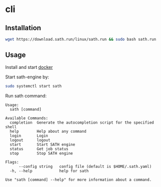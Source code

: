 # cli

## Installation

```bash
wget https://download.sath.run/linux/sath.run && sudo bash sath.run
```

## Usage

Install and start [docker](https://docs.docker.com/engine/install/)

Start sath-engine by:

```bash
sudo systemctl start sath
```

Run sath command:

```text
Usage:
  sath [command]

Available Commands:
  completion  Generate the autocompletion script for the specified shell
  help        Help about any command
  login       Login
  logout      logout
  start       Start SATH engine
  status      Get job status
  stop        Stop SATH engine

Flags:
      --config string   config file (default is $HOME/.sath.yaml)
  -h, --help            help for sath

Use "sath [command] --help" for more information about a command.
```
